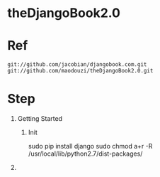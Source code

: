 theDjangoBook2.0
================

# Ref

	git://github.com/jacobian/djangobook.com.git
	git://github.com/maodouzi/theDjangoBook2.0.git

# Step

1.	Getting Started
	
	1.	Init
		
		sudo pip install django
		sudo chmod a+r -R /usr/local/lib/python2.7/dist-packages/
	

1. 
